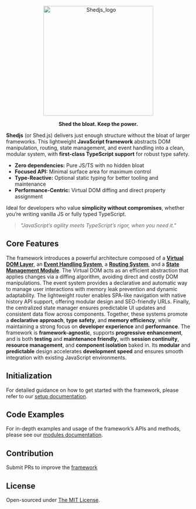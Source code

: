 <p align="center">
  <img src="https://i.postimg.cc/13bCpQW1/logo.png" alt="Shedjs_logo" width="300"/>
</p>

<p align="center">
  <b>Shed the bloat. Keep the power.</b>
</p>

**Shedjs** (or Shed.js) delivers just enough structure without the bloat of larger frameworks. This lightweight **JavaScript framework** abstracts DOM manipulation, routing, state management, and event handling into a clean, modular system, with **first-class TypeScript support** for robust type safety.  

- **Zero dependencies:** Pure JS/TS with no hidden bloat  
- **Focused API:** Minimal surface area for maximum control  
- **Type-Reactive:** Optional static typing for better tooling and maintenance  
- **Performance-Centric:** Virtual DOM diffing and direct property assignment  

Ideal for developers who value **simplicity without compromises**, whether you’re writing vanilla JS or fully typed TypeScript.  

> *"JavaScript’s agility meets TypeScript’s rigor, when you need it."*  

## Core Features

The framework introduces a powerful architecture composed of a **[Virtual DOM Layer](https://github.com/Shedjs/shedjs/blob/main/src/dom.js)**, an **[Event Handling System](https://github.com/Shedjs/shedjs/blob/main/src/events.js)**, a **[Routing System](https://github.com/Shedjs/shedjs/blob/main/src/routes.js)**, and a **[State Management Module](https://github.com/Shedjs/shedjs/blob/main/src/state.js)**. The Virtual DOM acts as an efficient abstraction that applies changes via a diffing algorithm, avoiding direct and costly DOM manipulations. The event system provides a declarative and automatic way to manage user interactions with memory leak prevention and dynamic adaptability. The lightweight router enables SPA-like navigation with native history API support, offering modular design and SEO-friendly URLs. Finally, the centralized state manager ensures predictable UI updates and consistent data flow across components. Together, these systems promote a **declarative approach**, **type safety**, and **memory efficiency**, while maintaining a strong focus on **developer experience** and **performance**. The framework is **framework-agnostic**, supports **progressive enhancement**, and is both **testing** and **maintenance friendly**, with **session continuity**, **resource management**, and **component isolation** baked in. Its **modular** and **predictable** design accelerates **development speed** and ensures smooth integration with existing JavaScript environments.

## Initialization

For detailed guidance on how to get started with the framework, please refer to our [setup documentation](https://github.com/Shedjs/shedjs/blob/main/documentation/core/getting-started.md).

## Code Examples

For in-depth examples and usage of the framework’s APIs and methods, please see our [modules documentation](https://github.com/Shedjs/shedjs/blob/main/documentation/modules).

## Contribution

Submit PRs to improve the [framework](https://github.com/Shedjs/shedjs)

## License

Open-sourced under [The MIT License](https://github.com/Shedjs/shedjs/blob/main/LICENSE.md).  
